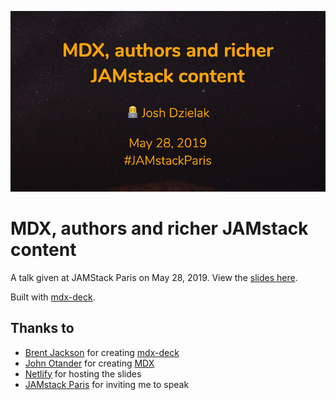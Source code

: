 [![MDX talk title slide](images/mdx-talk-title-slide.png)](https://mdx-talk.developermode.com/)

# MDX, authors and richer JAMstack content

A talk given at JAMStack Paris on May 28, 2019. View the [slides here](https://mdx-talk.developermode.com/).

Built with [mdx-deck](https://github.com/jxnblk/mdx-deck).

## Thanks to

- [Brent Jackson](https://github.com/jxnblk) for creating [mdx-deck](https://github.com/jxnblk/mdx-deck)
- [John Otander](https://github.com/johno) for creating [MDX](https://github.com/mdx-js/mdx)
- [Netlify](https://netlify.com/) for hosting the slides
- [JAMstack Paris](https://jamstack.paris/) for inviting me to speak
